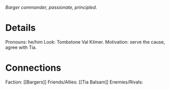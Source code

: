 ---
---

*Barger commander, passionate, principled.*
# Details
Pronouns: he/him
Look: Tombstone Val Kilmer.
Motivation: serve the cause, agree with Tia.
# Connections
Faction: [[Bargers]]
Friends/Allies: [[Tia Balsam]]
Enemies/Rivals:
